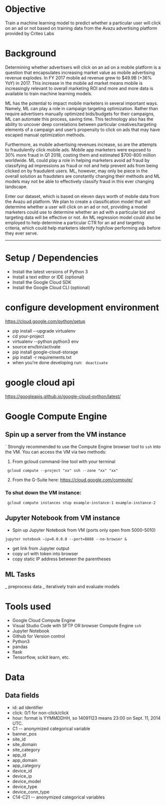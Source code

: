 # Objective
Train a machine learning model to predict whether a particular user will click on an ad or not based on training data from the Avazu advertising platform provided by Criteo Labs 


# Background
Determining whether advertisers will click on an ad on a mobile platform is a question that encapsulates increasing market value as mobile advertising revenue explodes. In FY 2017 mobile ad revenue grew to $49.9B (+36% YoY) in 2017. This increase in the mobile ad market means mobile is increasingly relevant to overall marketing ROI and more and more data is available to train machine learning models. 

ML has the potential to impact mobile marketers in several important ways. Namely, ML can play a role in campaign targeting optimization. Rather than require advertisers manually optimized bids/budgets for their campaigns, ML can automate this process, saving time.  This technology also has the ability to uncover deep correlations between particular creatives/targeting elements of a campaign and user’s propensity to click on ads that may have escaped manual optimization methods.

Furthermore, as mobile advertising revenues increase, so are the attempts to fraudulently click  mobile ads. Mobile app marketers were exposed to 30% more fraud in Q1 2018, costing them and estimated $700-800 million worldwide. ML could play a role in helping marketers avoid ad fraud by classifying ad impressions as fraud or not and help prevent ads from being clicked on by fraudulent users. ML, however, may only be piece in the overall solution as fraudsters are constantly changing their methods and ML models may not be able to effectively classify fraud in this ever changing landscape. 

Enter our dataset, which is based on eleven days worth of mobile data from the Avazu ad platform. We plan to create a classification model that will determine whether a user will click on an ad or not,  providing a model marketers could use to determine whether an ad with a particular bid and targeting data will be effective or not. An ML regression model could also be employed to help determine a particular CTR for an ad and targeting criteria, which could help marketers identify high/low performing ads before they ever serve.

--------------------------------------

# Setup / Dependencies
* Install the latest versions of Python 3
* Install a text editor or IDE (optional)
* Install the Google Cloud SDK
* Install the Google Cloud CLI (optional)

# configure development environment
https://cloud.google.com/python/setup
 - pip install --upgrade virtualenv
 - cd your-project
 - virtualenv --python python3 env
 - source env/bin/activate
 - pip install google-cloud-storage
 - pip install -r requirements.txt
 - when you're done developing run: ``` deactivate```

# google cloud api
https://googleapis.github.io/google-cloud-python/latest/
 
# Google Compute Engine 
## Spin up a server from the VM instance
`
Strongly recommended to use the Compute Engine browser tool to ```ssh``` into the VM. You can access the VM via two methods:

1) From gcloud command-line tool with your terminal
```
 gcloud compute --project "xx" ssh --zone "xx" "xx"
```
2) From the G-Suite here: https://cloud.google.com/compute/
 
### To shut down the VM instance:
```
 gcloud compute instances stop example-instance-1 example-instance-2
```
## Jupyter Notebook from VM instance

-  Spin up Jupyter Notebook from VM (ports only open from 5000-5010)

```
jupyter notebook —ip=0.0.0.0 --port=8888 --no-browser &
```
-  get link from Jupyter output 
-  copy url with token into browser 
-  copy static IP address between the parentheses


## ML Tasks 
_ preprocess data
_ iteratively train and evaluate models

# Tools used
* Google Cloud Compute Engine
* Visual Studio Code with SFTP OR browser Compute Engine ```ssh```
* Jupyter Notebook
* Github for Version control
* Python3
* pandas
* flask
* Tensorflow, scikit learn, etc. 

# Data

## Data fields
 - id: ad identifier
 - click: 0/1 for non-click/click
 - hour: format is YYMMDDHH, so 14091123 means 23:00 on Sept. 11, 2014 UTC.
 - C1 -- anonymized categorical variable
 - banner_pos
 - site_id
 - site_domain
 - site_category
 - app_id
 - app_domain
 - app_category
 - device_id
 - device_ip
 - device_model
 - device_type
 - device_conn_type
 - C14-C21 -- anonymized categorical variables
